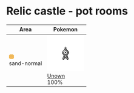 # Relic castle - pot rooms

| Area                                                                 | Pokemon                                                                                   |
| -------------------------------------------------------------------- | ----------------------------------------------------------------------------------------- |
| ![sand-normal](../../img/items/sand-normal.png)<br/>sand-normal<br/> | ![unown](../../img/pokemon/201.png) <br/>[Unown](/blaze-black-wiki/pokemon/201) <br/>100% |